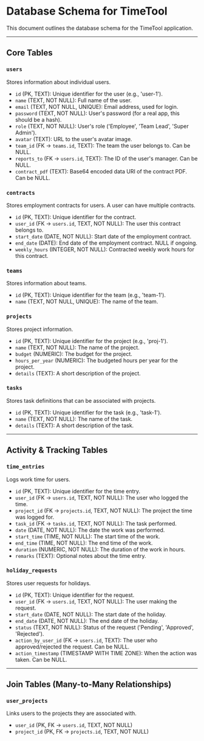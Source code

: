
# Database Schema for TimeTool

This document outlines the database schema for the TimeTool application.

---

## Core Tables

### `users`

Stores information about individual users.

-   `id` (PK, TEXT): Unique identifier for the user (e.g., 'user-1').
-   `name` (TEXT, NOT NULL): Full name of the user.
-   `email` (TEXT, NOT NULL, UNIQUE): Email address, used for login.
-   `password` (TEXT, NOT NULL): User's password (for a real app, this should be a hash).
-   `role` (TEXT, NOT NULL): User's role ('Employee', 'Team Lead', 'Super Admin').
-   `avatar` (TEXT): URL to the user's avatar image.
-   `team_id` (FK -> `teams.id`, TEXT): The team the user belongs to. Can be NULL.
-   `reports_to` (FK -> `users.id`, TEXT): The ID of the user's manager. Can be NULL.
-   `contract_pdf` (TEXT): Base64 encoded data URI of the contract PDF. Can be NULL.

### `contracts`

Stores employment contracts for users. A user can have multiple contracts.

-   `id` (PK, TEXT): Unique identifier for the contract.
-   `user_id` (FK -> `users.id`, TEXT, NOT NULL): The user this contract belongs to.
-   `start_date` (DATE, NOT NULL): Start date of the employment contract.
-   `end_date` (DATE): End date of the employment contract. NULL if ongoing.
-   `weekly_hours` (INTEGER, NOT NULL): Contracted weekly work hours for this contract.

### `teams`

Stores information about teams.

-   `id` (PK, TEXT): Unique identifier for the team (e.g., 'team-1').
-   `name` (TEXT, NOT NULL, UNIQUE): The name of the team.

### `projects`

Stores project information.

-   `id` (PK, TEXT): Unique identifier for the project (e.g., 'proj-1').
-   `name` (TEXT, NOT NULL): The name of the project.
-   `budget` (NUMERIC): The budget for the project.
-   `hours_per_year` (NUMERIC): The budgeted hours per year for the project.
-   `details` (TEXT): A short description of the project.

### `tasks`

Stores task definitions that can be associated with projects.

-   `id` (PK, TEXT): Unique identifier for the task (e.g., 'task-1').
-   `name` (TEXT, NOT NULL): The name of the task.
-   `details` (TEXT): A short description of the task.

---

## Activity & Tracking Tables

### `time_entries`

Logs work time for users.

-   `id` (PK, TEXT): Unique identifier for the time entry.
-   `user_id` (FK -> `users.id`, TEXT, NOT NULL): The user who logged the time.
-   `project_id` (FK -> `projects.id`, TEXT, NOT NULL): The project the time was logged for.
-   `task_id` (FK -> `tasks.id`, TEXT, NOT NULL): The task performed.
-   `date` (DATE, NOT NULL): The date the work was performed.
-   `start_time` (TIME, NOT NULL): The start time of the work.
-   `end_time` (TIME, NOT NULL): The end time of the work.
-   `duration` (NUMERIC, NOT NULL): The duration of the work in hours.
-   `remarks` (TEXT): Optional notes about the time entry.

### `holiday_requests`

Stores user requests for holidays.

-   `id` (PK, TEXT): Unique identifier for the request.
-   `user_id` (FK -> `users.id`, TEXT, NOT NULL): The user making the request.
-   `start_date` (DATE, NOT NULL): The start date of the holiday.
-   `end_date` (DATE, NOT NULL): The end date of the holiday.
-   `status` (TEXT, NOT NULL): Status of the request ('Pending', 'Approved', 'Rejected').
-   `action_by_user_id` (FK -> `users.id`, TEXT): The user who approved/rejected the request. Can be NULL.
-   `action_timestamp` (TIMESTAMP WITH TIME ZONE): When the action was taken. Can be NULL.

---

## Join Tables (Many-to-Many Relationships)

### `user_projects`

Links users to the projects they are associated with.

-   `user_id` (PK, FK -> `users.id`, TEXT, NOT NULL)
-   `project_id` (PK, FK -> `projects.id`, TEXT, NOT NULL)
